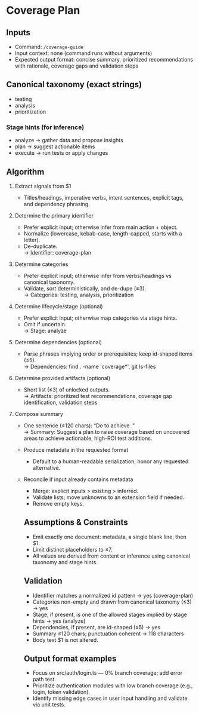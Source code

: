 # Coverage Plan

## Inputs
- Command: `/coverage-guide`
- Input context: none (command runs without arguments)
- Expected output format: concise summary, prioritized recommendations with rationale, coverage gaps and validation steps

## Canonical taxonomy (exact strings)
- testing
- analysis
- prioritization

### Stage hints (for inference)
- analyze → gather data and propose insights
- plan → suggest actionable items
- execute → run tests or apply changes

## Algorithm
1. Extract signals from $1  
   * Titles/headings, imperative verbs, intent sentences, explicit tags, and dependency phrasing.

2. Determine the primary identifier  
   * Prefer explicit input; otherwise infer from main action + object.  
   * Normalize (lowercase, kebab-case, length-capped, starts with a letter).  
   * De-duplicate.  
   → Identifier: coverage-plan

3. Determine categories  
   * Prefer explicit input; otherwise infer from verbs/headings vs canonical taxonomy.  
   * Validate, sort deterministically, and de-dupe (≤3).  
   → Categories: testing, analysis, prioritization

4. Determine lifecycle/stage (optional)  
   * Prefer explicit input; otherwise map categories via stage hints.  
   * Omit if uncertain.  
   → Stage: analyze

5. Determine dependencies (optional)  
   * Parse phrases implying order or prerequisites; keep id-shaped items (≤5).  
   → Dependencies: find . -name 'coverage*', git ls-files

6. Determine provided artifacts (optional)  
   * Short list (≤3) of unlocked outputs.  
   → Artifacts: prioritized test recommendations, coverage gap identification, validation steps

7. Compose summary  
   * One sentence (≤120 chars): “Do <verb> <object> to achieve <outcome>.”  
   → Summary: Suggest a plan to raise coverage based on uncovered areas to achieve actionable, high-ROI test additions.

8. Produce metadata in the requested format  
   * Default to a human-readable serialization; honor any requested alternative.  

9. Reconcile if input already contains metadata  
   * Merge: explicit inputs > existing > inferred.  
   * Validate lists; move unknowns to an extension field if needed.  
   * Remove empty keys.

## Assumptions & Constraints
- Emit exactly one document: metadata, a single blank line, then $1.
- Limit distinct placeholders to ≤7.
- All values are derived from content or inference using canonical taxonomy and stage hints.

## Validation
- Identifier matches a normalized id pattern → yes (coverage-plan)
- Categories non-empty and drawn from canonical taxonomy (≤3) → yes
- Stage, if present, is one of the allowed stages implied by stage hints → yes (analyze)
- Dependencies, if present, are id-shaped (≤5) → yes
- Summary ≤120 chars; punctuation coherent → 118 characters
- Body text $1 is not altered.

## Output format examples
- Focus on src/auth/login.ts — 0% branch coverage; add error path test.
- Prioritize authentication modules with low branch coverage (e.g., login, token validation).
- Identify missing edge cases in user input handling and validate via unit tests.
